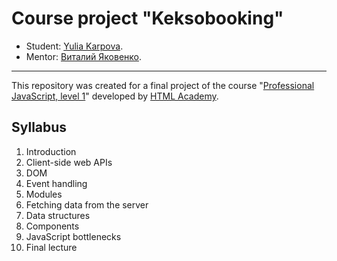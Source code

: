 # Course project "Keksobooking"

* Student: [Yulia Karpova](https://up.htmlacademy.ru/javascript/19/user/34438).
* Mentor: [Виталий Яковенко](https://htmlacademy.ru/profile/id376639).

---

This repository was created for a final project of the course "[Professional JavaScript, level 1](https://htmlacademy.ru/intensive/javascript)" developed by [HTML Academy](https://htmlacademy.ru).

## Syllabus
1. Introduction
2. Client-side web APIs
3. DOM
4. Event handling
5. Modules
6. Fetching data from the server
7. Data structures
8. Components
9. JavaScript bottlenecks
10. Final lecture
